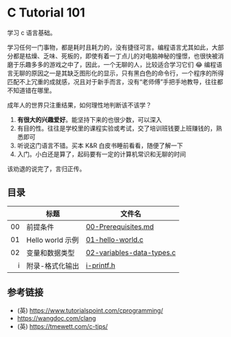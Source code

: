 # C Tutorial 101

学习 c 语言基础。

学习任何一门事物，都是耗时且耗力的，没有捷径可言。编程语言尤其如此，大部分都是枯燥、乏味、死板的，即使有着一丁点儿的对电脑神秘的憧憬，也很快被消磨于乐趣多多的游戏之中了，因此，一个无聊的人，比较适合学习它们 😂 编程语言无聊的原因之一是其缺乏图形化的显示，只有黑白色的命令行，一个程序的所得匹配不上冗重的成就感，况且对于新手而言，没有“老师傅”手把手地教导，往往都不知道错在哪里。

成年人的世界只注重结果，如何理性地判断该不该学？

1. **有很大的兴趣爱好**。能坚持下来的也很少数，可以深入
2. 有目的性。往往是学校里的课程实验或考试，交了培训班钱要上班赚钱的，熟悉即可
3. 听说这门语言不错。买本 K&R 白皮书睡前看看，随便了解一下
4. 入门。小白还是算了，起码要有一定的计算机常识和无聊的时间

该劝退的说完了，言归正传。

## 目录

||标题|文件名|
|-:|-|-|
|00|前提条件|[00-Prerequisites.md](00-Prerequisites.md)|
|01|Hello world 示例|[01-hello-world.c](01-hello-world.c)|
|02|变量和数据类型|[02-variables-data-types.c](02-variables-data-types.c)|
|i|附录-格式化输出|[i-printf.h](i-printf.h)|

## 参考链接

- (英) https://www.tutorialspoint.com/cprogramming/
- https://wangdoc.com/clang
- (英) https://tmewett.com/c-tips/
